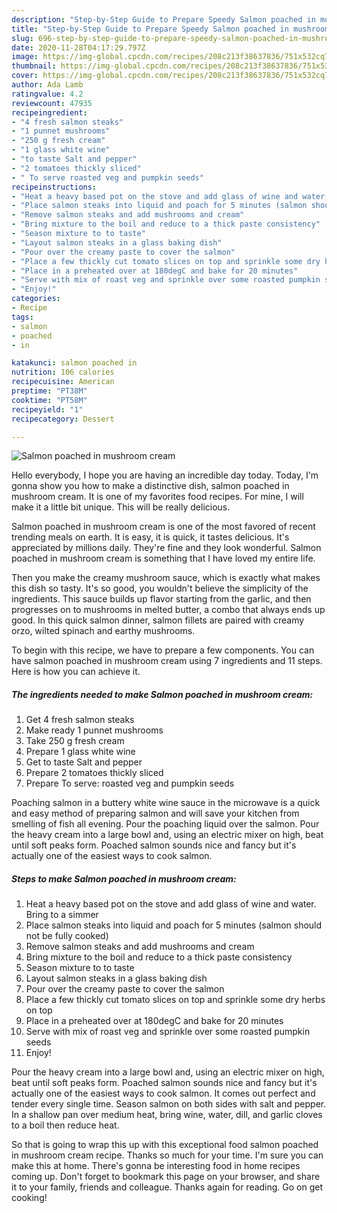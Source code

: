 ```yaml
---
description: "Step-by-Step Guide to Prepare Speedy Salmon poached in mushroom cream"
title: "Step-by-Step Guide to Prepare Speedy Salmon poached in mushroom cream"
slug: 696-step-by-step-guide-to-prepare-speedy-salmon-poached-in-mushroom-cream
date: 2020-11-28T04:17:29.797Z
image: https://img-global.cpcdn.com/recipes/208c213f38637836/751x532cq70/salmon-poached-in-mushroom-cream-recipe-main-photo.jpg
thumbnail: https://img-global.cpcdn.com/recipes/208c213f38637836/751x532cq70/salmon-poached-in-mushroom-cream-recipe-main-photo.jpg
cover: https://img-global.cpcdn.com/recipes/208c213f38637836/751x532cq70/salmon-poached-in-mushroom-cream-recipe-main-photo.jpg
author: Ada Lamb
ratingvalue: 4.2
reviewcount: 47935
recipeingredient:
- "4 fresh salmon steaks"
- "1 punnet mushrooms"
- "250 g fresh cream"
- "1 glass white wine"
- "to taste Salt and pepper"
- "2 tomatoes thickly sliced"
- " To serve roasted veg and pumpkin seeds"
recipeinstructions:
- "Heat a heavy based pot on the stove and add glass of wine and water. Bring to a simmer"
- "Place salmon steaks into liquid and poach for 5 minutes (salmon should not be fully cooked)"
- "Remove salmon steaks and add mushrooms and cream"
- "Bring mixture to the boil and reduce to a thick paste consistency"
- "Season mixture to to taste"
- "Layout salmon steaks in a glass baking dish"
- "Pour over the creamy paste to cover the salmon"
- "Place a few thickly cut tomato slices on top and sprinkle some dry herbs on top"
- "Place in a preheated over at 180degC and bake for 20 minutes"
- "Serve with mix of roast veg and sprinkle over some roasted pumpkin seeds"
- "Enjoy!"
categories:
- Recipe
tags:
- salmon
- poached
- in

katakunci: salmon poached in 
nutrition: 106 calories
recipecuisine: American
preptime: "PT38M"
cooktime: "PT58M"
recipeyield: "1"
recipecategory: Dessert

---
```



![Salmon poached in mushroom cream](https://img-global.cpcdn.com/recipes/208c213f38637836/751x532cq70/salmon-poached-in-mushroom-cream-recipe-main-photo.jpg)

Hello everybody, I hope you are having an incredible day today. Today, I'm gonna show you how to make a distinctive dish, salmon poached in mushroom cream. It is one of my favorites food recipes. For mine, I will make it a little bit unique. This will be really delicious.

Salmon poached in mushroom cream is one of the most favored of recent trending meals on earth. It is easy, it is quick, it tastes delicious. It's appreciated by millions daily. They're fine and they look wonderful. Salmon poached in mushroom cream is something that I have loved my entire life.

Then you make the creamy mushroom sauce, which is exactly what makes this dish so tasty. It&#39;s so good, you wouldn&#39;t believe the simplicity of the ingredients. This sauce builds up flavor starting from the garlic, and then progresses on to mushrooms in melted butter, a combo that always ends up good. In this quick salmon dinner, salmon fillets are paired with creamy orzo, wilted spinach and earthy mushrooms.


To begin with this recipe, we have to prepare a few components. You can have salmon poached in mushroom cream using 7 ingredients and 11 steps. Here is how you can achieve it.

<!--inarticleads1-->

##### The ingredients needed to make Salmon poached in mushroom cream:

1. Get 4 fresh salmon steaks
1. Make ready 1 punnet mushrooms
1. Take 250 g fresh cream
1. Prepare 1 glass white wine
1. Get to taste Salt and pepper
1. Prepare 2 tomatoes thickly sliced
1. Prepare  To serve: roasted veg and pumpkin seeds


Poaching salmon in a buttery white wine sauce in the microwave is a quick and easy method of preparing salmon and will save your kitchen from smelling of fish all evening. Pour the poaching liquid over the salmon. Pour the heavy cream into a large bowl and, using an electric mixer on high, beat until soft peaks form. Poached salmon sounds nice and fancy but it&#39;s actually one of the easiest ways to cook salmon. 

<!--inarticleads2-->

##### Steps to make Salmon poached in mushroom cream:

1. Heat a heavy based pot on the stove and add glass of wine and water. Bring to a simmer
1. Place salmon steaks into liquid and poach for 5 minutes (salmon should not be fully cooked)
1. Remove salmon steaks and add mushrooms and cream
1. Bring mixture to the boil and reduce to a thick paste consistency
1. Season mixture to to taste
1. Layout salmon steaks in a glass baking dish
1. Pour over the creamy paste to cover the salmon
1. Place a few thickly cut tomato slices on top and sprinkle some dry herbs on top
1. Place in a preheated over at 180degC and bake for 20 minutes
1. Serve with mix of roast veg and sprinkle over some roasted pumpkin seeds
1. Enjoy!


Pour the heavy cream into a large bowl and, using an electric mixer on high, beat until soft peaks form. Poached salmon sounds nice and fancy but it&#39;s actually one of the easiest ways to cook salmon. It comes out perfect and tender every single time. Season salmon on both sides with salt and pepper. In a shallow pan over medium heat, bring wine, water, dill, and garlic cloves to a boil then reduce heat. 

So that is going to wrap this up with this exceptional food salmon poached in mushroom cream recipe. Thanks so much for your time. I'm sure you can make this at home. There's gonna be interesting food in home recipes coming up. Don't forget to bookmark this page on your browser, and share it to your family, friends and colleague. Thanks again for reading. Go on get cooking!
